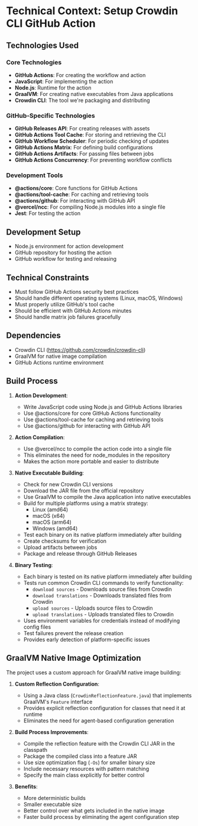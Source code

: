 # Technical Context: Setup Crowdin CLI GitHub Action

## Technologies Used

### Core Technologies
- **GitHub Actions**: For creating the workflow and action
- **JavaScript**: For implementing the action
- **Node.js**: Runtime for the action
- **GraalVM**: For creating native executables from Java applications
- **Crowdin CLI**: The tool we're packaging and distributing

### GitHub-Specific Technologies
- **GitHub Releases API**: For creating releases with assets
- **GitHub Actions Tool Cache**: For storing and retrieving the CLI
- **GitHub Workflow Scheduler**: For periodic checking of updates
- **GitHub Actions Matrix**: For defining build configurations
- **GitHub Actions Artifacts**: For passing files between jobs
- **GitHub Actions Concurrency**: For preventing workflow conflicts

### Development Tools
- **@actions/core**: Core functions for GitHub Actions
- **@actions/tool-cache**: For caching and retrieving tools
- **@actions/github**: For interacting with GitHub API
- **@vercel/ncc**: For compiling Node.js modules into a single file
- **Jest**: For testing the action

## Development Setup
- Node.js environment for action development
- GitHub repository for hosting the action
- GitHub workflow for testing and releasing

## Technical Constraints
- Must follow GitHub Actions security best practices
- Should handle different operating systems (Linux, macOS, Windows)
- Must properly utilize GitHub's tool cache
- Should be efficient with GitHub Actions minutes
- Should handle matrix job failures gracefully

## Dependencies
- Crowdin CLI (https://github.com/crowdin/crowdin-cli)
- GraalVM for native image compilation
- GitHub Actions runtime environment

## Build Process
1. **Action Development**:
   - Write JavaScript code using Node.js and GitHub Actions libraries
   - Use @actions/core for core GitHub Actions functionality
   - Use @actions/tool-cache for caching and retrieving tools
   - Use @actions/github for interacting with GitHub API

2. **Action Compilation**:
   - Use @vercel/ncc to compile the action code into a single file
   - This eliminates the need for node_modules in the repository
   - Makes the action more portable and easier to distribute

3. **Native Executable Building**:
   - Check for new Crowdin CLI versions
   - Download the JAR file from the official repository
   - Use GraalVM to compile the Java application into native executables
   - Build for multiple platforms using a matrix strategy:
     - Linux (amd64)
     - macOS (x64)
     - macOS (arm64)
     - Windows (amd64)
   - Test each binary on its native platform immediately after building
   - Create checksums for verification
   - Upload artifacts between jobs
   - Package and release through GitHub Releases 

4. **Binary Testing**:
   - Each binary is tested on its native platform immediately after building
   - Tests run common Crowdin CLI commands to verify functionality:
     - `download sources` - Downloads source files from Crowdin
     - `download translations` - Downloads translated files from Crowdin
     - `upload sources` - Uploads source files to Crowdin
     - `upload translations` - Uploads translated files to Crowdin
   - Uses environment variables for credentials instead of modifying config files
   - Test failures prevent the release creation
   - Provides early detection of platform-specific issues

## GraalVM Native Image Optimization

The project uses a custom approach for GraalVM native image building:

1. **Custom Reflection Configuration**:
   - Using a Java class (`CrowdinReflectionFeature.java`) that implements GraalVM's `Feature` interface
   - Provides explicit reflection configuration for classes that need it at runtime
   - Eliminates the need for agent-based configuration generation

2. **Build Process Improvements**:
   - Compile the reflection feature with the Crowdin CLI JAR in the classpath
   - Package the compiled class into a feature JAR
   - Use size optimization flag (`-Os`) for smaller binary size
   - Include necessary resources with pattern matching
   - Specify the main class explicitly for better control

3. **Benefits**:
   - More deterministic builds
   - Smaller executable size
   - Better control over what gets included in the native image
   - Faster build process by eliminating the agent configuration step 